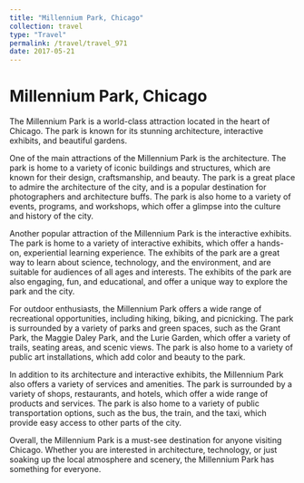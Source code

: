 ```yaml
---
title: "Millennium Park, Chicago"
collection: travel
type: "Travel"
permalink: /travel/travel_971
date: 2017-05-21
---
```


# Millennium Park, Chicago
The Millennium Park is a world-class attraction located in the heart of Chicago. The park is known for its stunning architecture, interactive exhibits, and beautiful gardens.

One of the main attractions of the Millennium Park is the architecture. The park is home to a variety of iconic buildings and structures, which are known for their design, craftsmanship, and beauty. The park is a great place to admire the architecture of the city, and is a popular destination for photographers and architecture buffs. The park is also home to a variety of events, programs, and workshops, which offer a glimpse into the culture and history of the city.

Another popular attraction of the Millennium Park is the interactive exhibits. The park is home to a variety of interactive exhibits, which offer a hands-on, experiential learning experience. The exhibits of the park are a great way to learn about science, technology, and the environment, and are suitable for audiences of all ages and interests. The exhibits of the park are also engaging, fun, and educational, and offer a unique way to explore the park and the city.

For outdoor enthusiasts, the Millennium Park offers a wide range of recreational opportunities, including hiking, biking, and picnicking. The park is surrounded by a variety of parks and green spaces, such as the Grant Park, the Maggie Daley Park, and the Lurie Garden, which offer a variety of trails, seating areas, and scenic views. The park is also home to a variety of public art installations, which add color and beauty to the park.

In addition to its architecture and interactive exhibits, the Millennium Park also offers a variety of services and amenities. The park is surrounded by a variety of shops, restaurants, and hotels, which offer a wide range of products and services. The park is also home to a variety of public transportation options, such as the bus, the train, and the taxi, which provide easy access to other parts of the city.

Overall, the Millennium Park is a must-see destination for anyone visiting Chicago. Whether you are interested in architecture, technology, or just soaking up the local atmosphere and scenery, the Millennium Park has something for everyone.
